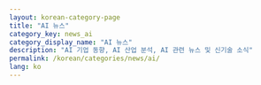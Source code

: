 ```yaml
---
layout: korean-category-page
title: "AI 뉴스"
category_key: news_ai
category_display_name: "AI 뉴스"
description: "AI 기업 동향, AI 산업 분석, AI 관련 뉴스 및 신기술 소식"
permalink: /korean/categories/news/ai/
lang: ko
---
```


<!-- 카테고리 페이지 콘텐츠는 레이아웃에서 자동 생성됩니다 -->